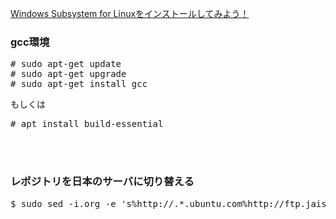[Windows Subsystem for Linuxをインストールしてみよう！](https://qiita.com/Aruneko/items/c79810b0b015bebf30bb "Windows Subsystem for Linuxをインストールしてみよう！")<br/>

### gcc環境<br/>
<pre>
# sudo apt-get update
# sudo apt-get upgrade
# sudo apt-get install gcc
</pre>

もしくは

<pre>
# apt install build-essential
</pre>

<br/><br/>

### レポジトリを日本のサーバに切り替える
<pre>
$ sudo sed -i.org -e 's%http://.*.ubuntu.com%http://ftp.jaist.ac.jp/pub/Linux%g' /etc/apt/sources.list
</pre>
